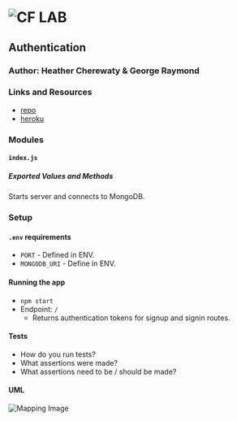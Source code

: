 ![CF](http://i.imgur.com/7v5ASc8.png) LAB
=================================================

## Authentication

### Author: Heather Cherewaty & George Raymond

### Links and Resources

* [repo](https://github.com/hcherewaty/16-authentication)
* [heroku](https://hc-gr-auth.herokuapp.com/)

### Modules
#### `index.js`
##### Exported Values and Methods
Starts server and connects to MongoDB.


### Setup
#### `.env` requirements
* `PORT` - Defined in ENV.
* `MONGODB_URI` - Define in ENV.

#### Running the app
* `npm start`
* Endpoint: `/`
  * Returns authentication tokens for signup and signin routes.

  
#### Tests
* How do you run tests?
* What assertions were made?
* What assertions need to be / should be made?

#### UML
![Mapping Image](IMG_3106.jpg)
